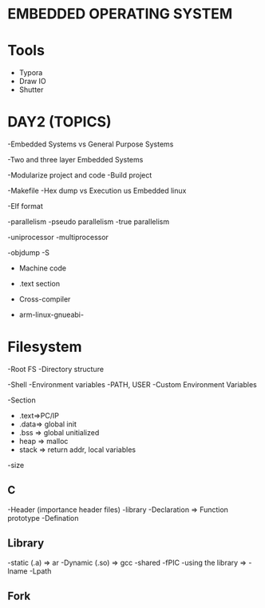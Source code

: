 
# EMBEDDED OPERATING SYSTEM


# Tools

- Typora
- Draw IO
- Shutter

# DAY2 (TOPICS)
-Embedded Systems vs General Purpose Systems

  -Two and three layer Embedded Systems

-Modularize project and code
  -Build project

-Makefile
-Hex dump vs Execution us Embedded linux

-Elf format

-parallelism
  -pseudo parallelism
  -true parallelism

-uniprocessor
-multiprocessor

-objdump -S
- Machine code
- .text section

- Cross-compiler
- arm-linux-gnueabi-

# Filesystem
  
  -Root FS
  -Directory structure

-Shell
  -Environment variables
  -PATH, USER
  -Custom Environment Variables

-Section
  - .text=>PC/IP
  - .data=> global init
  - .bss => global unitialized
  - heap => malloc
  - stack => return addr, local variables
  
-size

## C
  -Header (importance header files)
  -library
  -Declaration => Function prototype
  -Defination

## Library

  -static (.a) => ar
  -Dynamic (.so) => gcc -shared -fPIC
  -using the library => -lname -Lpath
## Fork


